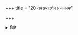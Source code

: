 +++
title = "20 नवसप्तदशेन प्रजाकामः"

+++

<details><summary>थिते</summary>

नवसप्तदशेन प्रजाकामः २०
</details>

